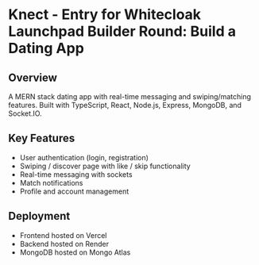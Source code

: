 # Knect - Entry for Whitecloak Launchpad Builder Round: Build a Dating App

## Overview
A MERN stack dating app with real-time messaging and swiping/matching features. Built with TypeScript, React, Node.js, Express, MongoDB, and Socket.IO.

## Key Features
- User authentication (login, registration)
- Swiping / discover page with like / skip functionality
- Real-time messaging with sockets
- Match notifications
- Profile and account management

## Deployment
- Frontend hosted on Vercel
- Backend hosted on Render
- MongoDB hosted on Mongo Atlas

